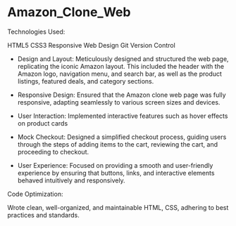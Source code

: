 # Amazon_Clone_Web
Technologies Used:

HTML5
CSS3
Responsive Web Design
Git Version Control

  *  Design and Layout: 
        Meticulously designed and structured the web page, replicating the iconic Amazon layout. This included the header with the Amazon logo, navigation menu, 
        and search bar, as well as the product listings, featured deals, and category sections.

  *  Responsive Design: 
        Ensured that the Amazon clone web page was fully responsive, adapting seamlessly to various screen sizes and devices.

  *  User Interaction: 
        Implemented interactive features such as hover effects on product cards

  *  Mock Checkout: 
        Designed a simplified checkout process, guiding users through the steps of adding items to the cart, reviewing the cart, and proceeding to checkout.

  *  User Experience: 
        Focused on providing a smooth and user-friendly experience by ensuring that buttons, links, and interactive elements behaved intuitively and responsively.

     

Code Optimization: 

Wrote clean, well-organized, and maintainable HTML, CSS, adhering to best practices and standards.



